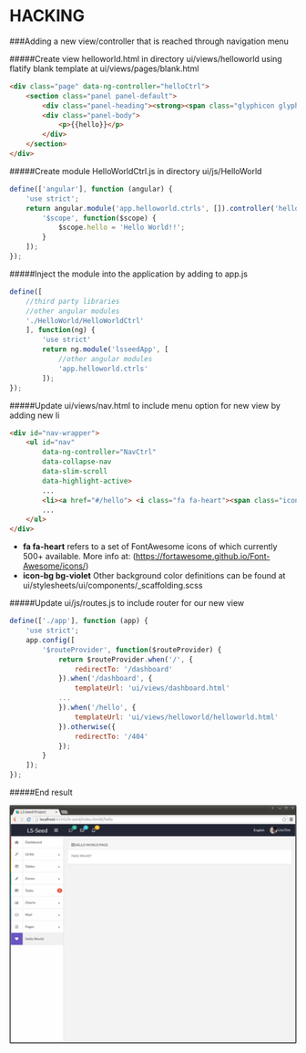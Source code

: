# HACKING

###Adding a new view/controller that is reached through navigation menu

#####Create view helloworld.html in directory ui/views/helloworld using flatify blank template at ui/views/pages/blank.html

```html
<div class="page" data-ng-controller="helloCtrl">
    <section class="panel panel-default">
        <div class="panel-heading"><strong><span class="glyphicon glyphicon-th"></span>Hello World Page</strong></div>
        <div class="panel-body">
            <p>{{hello}}</p>
        </div>
    </section>
</div>
```

#####Create module HelloWorldCtrl.js in directory ui/js/HelloWorld

```javascript
define(['angular'], function (angular) {
    'use strict';
    return angular.module('app.helloworld.ctrls', []).controller('helloCtrl', [
        '$scope', function($scope) {
            $scope.hello = 'Hello World!!';
        }
    ]);
});
```

#####Inject the module into the application by adding to app.js

```javascript
define([
    //third party libraries
    //other angular modules
    './HelloWorld/HelloWorldCtrl'
    ], function(ng) {
        'use strict'
        return ng.module('lsseedApp', [
            //other angular modules
            'app.helloworld.ctrls'
        ]);
});
```

#####Update ui/views/nav.html to include menu option for new view by adding new li

```html
<div id="nav-wrapper">
    <ul id="nav"
        data-ng-controller="NavCtrl"
        data-collapse-nav
        data-slim-scroll
        data-highlight-active>
        ...
        <li><a href="#/hello"> <i class="fa fa-heart"><span class="icon-bg bg-violet"></span></i>Hello World</span> </a></li>
        ...
    </ul>
</div>
```
+ **fa fa-heart** refers to a set of FontAwesome icons of which currently 500+ available. More info at: (https://fortawesome.github.io/Font-Awesome/icons/)
+ **icon-bg bg-violet** Other background color definitions can be found at ui/stylesheets/ui/components/_scaffolding.scss

#####Update ui/js/routes.js to include router for our new view

```javascript
define(['./app'], function (app) {
    'use strict';
    app.config([
        '$routeProvider', function($routeProvider) {
            return $routeProvider.when('/', {
                redirectTo: '/dashboard'
            }).when('/dashboard', {
                templateUrl: 'ui/views/dashboard.html'
            ...
            }).when('/hello', {
                templateUrl: 'ui/views/helloworld/helloworld.html'
            }).otherwise({
                redirectTo: '/404'
            });
        }
    ]);
});
```
#####End result

![alt text](images/LsSeedTemplateExample.png "Ls Seed Example Screenshot")